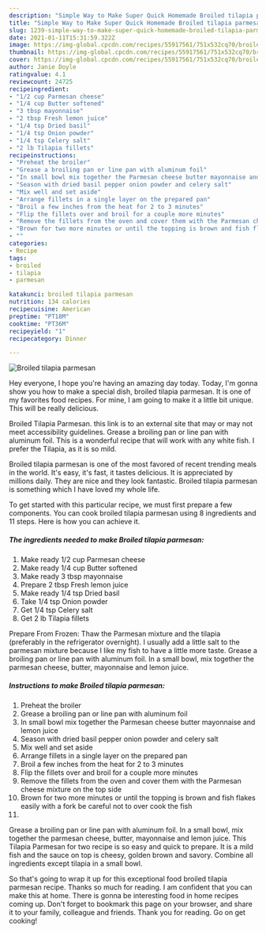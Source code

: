 ```yaml
---
description: "Simple Way to Make Super Quick Homemade Broiled tilapia parmesan"
title: "Simple Way to Make Super Quick Homemade Broiled tilapia parmesan"
slug: 1239-simple-way-to-make-super-quick-homemade-broiled-tilapia-parmesan
date: 2021-01-11T15:31:59.322Z
image: https://img-global.cpcdn.com/recipes/55917561/751x532cq70/broiled-tilapia-parmesan-recipe-main-photo.jpg
thumbnail: https://img-global.cpcdn.com/recipes/55917561/751x532cq70/broiled-tilapia-parmesan-recipe-main-photo.jpg
cover: https://img-global.cpcdn.com/recipes/55917561/751x532cq70/broiled-tilapia-parmesan-recipe-main-photo.jpg
author: Janie Doyle
ratingvalue: 4.1
reviewcount: 24725
recipeingredient:
- "1/2 cup Parmesan cheese"
- "1/4 cup Butter softened"
- "3 tbsp mayonnaise"
- "2 tbsp Fresh lemon juice"
- "1/4 tsp Dried basil"
- "1/4 tsp Onion powder"
- "1/4 tsp Celery salt"
- "2 lb Tilapia fillets"
recipeinstructions:
- "Preheat the broiler"
- "Grease a broiling pan or line pan with aluminum foil"
- "In small bowl mix together the Parmesan cheese butter mayonnaise and lemon juice"
- "Season with dried basil pepper onion powder and celery salt"
- "Mix well and set aside"
- "Arrange fillets in a single layer on the prepared pan"
- "Broil a few inches from the heat for 2 to 3 minutes"
- "Flip the fillets over and broil for a couple more minutes"
- "Remove the fillets from the oven and cover them with the Parmesan cheese mixture on the top side"
- "Brown for two more minutes or until the topping is brown and fish flakes easily with a fork be careful not to over cook the fish"
- ""
categories:
- Recipe
tags:
- broiled
- tilapia
- parmesan

katakunci: broiled tilapia parmesan 
nutrition: 134 calories
recipecuisine: American
preptime: "PT18M"
cooktime: "PT36M"
recipeyield: "1"
recipecategory: Dinner

---
```



![Broiled tilapia parmesan](https://img-global.cpcdn.com/recipes/55917561/751x532cq70/broiled-tilapia-parmesan-recipe-main-photo.jpg)

Hey everyone, I hope you're having an amazing day today. Today, I'm gonna show you how to make a special dish, broiled tilapia parmesan. It is one of my favorites food recipes. For mine, I am going to make it a little bit unique. This will be really delicious.

Broiled Tilapia Parmesan. this link is to an external site that may or may not meet accessibility guidelines. Grease a broiling pan or line pan with aluminum foil. This is a wonderful recipe that will work with any white fish. I prefer the Tilapia, as it is so mild.

Broiled tilapia parmesan is one of the most favored of recent trending meals in the world. It's easy, it's fast, it tastes delicious. It is appreciated by millions daily. They are nice and they look fantastic. Broiled tilapia parmesan is something which I have loved my whole life.


To get started with this particular recipe, we must first prepare a few components. You can cook broiled tilapia parmesan using 8 ingredients and 11 steps. Here is how you can achieve it.

<!--inarticleads1-->

##### The ingredients needed to make Broiled tilapia parmesan:

1. Make ready 1/2 cup Parmesan cheese
1. Make ready 1/4 cup Butter softened
1. Make ready 3 tbsp mayonnaise
1. Prepare 2 tbsp Fresh lemon juice
1. Make ready 1/4 tsp Dried basil
1. Take 1/4 tsp Onion powder
1. Get 1/4 tsp Celery salt
1. Get 2 lb Tilapia fillets


Prepare From Frozen: Thaw the Parmesan mixture and the tilapia (preferably in the refrigerator overnight). I usually add a little salt to the parmesan mixture because I like my fish to have a little more taste. Grease a broiling pan or line pan with aluminum foil. In a small bowl, mix together the parmesan cheese, butter, mayonnaise and lemon juice. 

<!--inarticleads2-->

##### Instructions to make Broiled tilapia parmesan:

1. Preheat the broiler
1. Grease a broiling pan or line pan with aluminum foil
1. In small bowl mix together the Parmesan cheese butter mayonnaise and lemon juice
1. Season with dried basil pepper onion powder and celery salt
1. Mix well and set aside
1. Arrange fillets in a single layer on the prepared pan
1. Broil a few inches from the heat for 2 to 3 minutes
1. Flip the fillets over and broil for a couple more minutes
1. Remove the fillets from the oven and cover them with the Parmesan cheese mixture on the top side
1. Brown for two more minutes or until the topping is brown and fish flakes easily with a fork be careful not to over cook the fish
1. 


Grease a broiling pan or line pan with aluminum foil. In a small bowl, mix together the parmesan cheese, butter, mayonnaise and lemon juice. This Tilapia Parmesan for two recipe is so easy and quick to prepare. It is a mild fish and the sauce on top is cheesy, golden brown and savory. Combine all ingredients except tilapia in a small bowl. 

So that's going to wrap it up for this exceptional food broiled tilapia parmesan recipe. Thanks so much for reading. I am confident that you can make this at home. There is gonna be interesting food in home recipes coming up. Don't forget to bookmark this page on your browser, and share it to your family, colleague and friends. Thank you for reading. Go on get cooking!
